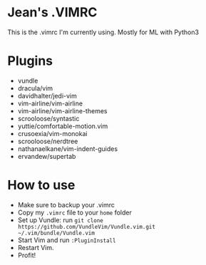 # Jean's .VIMRC

This is the .vimrc I'm currently using. Mostly for ML with Python3

# Plugins

- vundle 
- dracula/vim
- davidhalter/jedi-vim
- vim-airline/vim-airline
- vim-airline/vim-airline-themes
- scrooloose/syntastic
- yuttie/comfortable-motion.vim
- crusoexia/vim-monokai
- scrooloose/nerdtree
- nathanaelkane/vim-indent-guides
- ervandew/supertab

# How to use

-  Make sure to backup your .vimrc
-  Copy my `.vimrc` file to your `home` folder
-  Set up Vundle: run `git clone https://github.com/VundleVim/Vundle.vim.git ~/.vim/bundle/Vundle.vim`
-  Start Vim and run `:PluginInstall`
-  Restart Vim. 
-  Profit!

